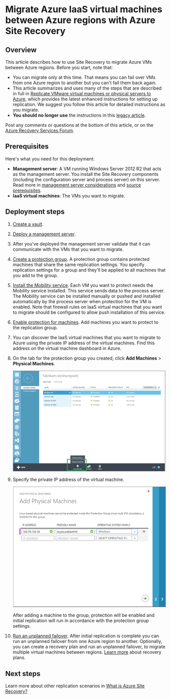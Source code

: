 <properties
	pageTitle="Migrate Azure IaaS virtual machines from one Azure region to another with Site Recovery | Microsoft Azure"
	description="Use Azure Site Recovery to migrate Azure IaaS virtual machines from one Azure region to another."
	services="site-recovery"
	documentationCenter=""
	authors="rayne-wiselman"
	manager="jwhit"
	editor="tysonn"/>

<tags
	ms.service="site-recovery"
	ms.workload="backup-recovery"
	ms.tgt_pltfrm="na"
	ms.devlang="na"
	ms.topic="article"
	ms.date="03/16/2016"
	ms.author="raynew"/>

#  Migrate Azure IaaS virtual machines between Azure regions with Azure Site Recovery

## Overview

This article describes how to use Site Recovery to migrate Azure VMs between Azure regions. Before you start, note that:

- You can migrate only at this time. That means you can fail over VMs from one Azure region to another but you can't fail them back again.
- This article summarizes and uses many of the steps that are described in full in [Replicate VMware virtual machines or physical servers to Azure](site-recovery-vmware-to-azure-classic.md), which provides the latest enhanced instructions for setting up replication. We suggest you follow this article for detailed instructions as you migrate.
- **You should no longer use** the instructions in this [legacy article](site-recovery-vmware-to-azure-classic-legacy.md).

Post any comments or questions at the bottom of this article, or on the [Azure Recovery Services Forum](https://social.msdn.microsoft.com/forums/azure/home?forum=hypervrecovmgr).


## Prerequisites

Here's what you need for this deployment:

- **Management server**: A VM running Windows Server 2012 R2 that acts as the management server. You install the Site Recovery components (including the configuration server and process server) on this server. Read more in [management server considerations](site-recovery-vmware-to-azure-classic.md#management-server-considerations) and [source prerequisites](site-recovery-vmware-to-azure-classic.md#on-premises-prerequisites).
- **IaaS virtual machines**: The VMs you want to migrate.

## Deployment steps

1. [Create a vault](site-recovery-vmware-to-azure-classic.md#step-1-create-a-vault).
2. [Deploy a management server](site-recovery-vmware-to-azure-classic.md#Step-5-install-the-management-server).
3. After you've deployed the management server validate that it can communicate with the VMs that you want to migrate.
4. [Create a protection group](site-recovery-vmware-to-azure-classic.md#step-8-create-a-protection-group). A protection group contains protected machines that share the same replication settings. You specify replication settings for a group and they'll be applied to all machines that you add to the group.
5. [Install the Mobility service](site-recovery-vmware-to-azure-classic.md#step-9-install-the-mobility-service). Each VM you want to protect needs the Mobility service installed. This service sends data to the process server. The Mobility service can be installed manually or pushed and installed automatically by the process server when protection for the VM is enabled. Note that firewall rules on IaaS virtual machines that you want to migrate should be configured to allow push installation of this service.
6. [Enable protection for machines](site-recovery-vmware-to-azure-classic.md#step-10-enable-protection-for-a-machine). Add machines you want to protect to the replication group. 
7. You can discover the IaaS virtual machines that you want to migrate to Azure using the private IP address of the virtual machines. Find this address on the virtual machine dashboard in Azure.
8. On the tab for the protection group you created, click **Add Machines** > **Physical Machines**.

	![EC2 discovery](./media/site-recovery-migrate-azure-to-azure/migrate-add-machines.png)

9. Specify the private IP address of the virtual machine.

	![EC2 discovery](./media/site-recovery-migrate-azure-to-azure/migrate-machine-ip.png)
	
	After adding a machine to the group,  protection will be enabled and initial replication will run in accordance with the 		protection group settings.

10. [ Run an unplanned failover](site-recovery-failover.md#run-an-unplanned-failover). After initial replication is complete you can run an unplanned failover from one Azure region to another. Optionally, you can create a recovery plan and run an unplanned failover, to migrate multiple virtual machines between regions. [Learn more](site-recovery-create-recovery-plans.md) about recovery plans.
		
## Next steps

Learn more about other replication scenarios in [What is Azure Site Recovery?](site-recovery-overview.md)


